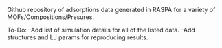 Github repository of adsorptions data generated in RASPA for a variety of MOFs/Compositions/Presures.

To-Do:
-Add list of simulation details for all of the listed data.
-Add structures and LJ params for reproducing results.
